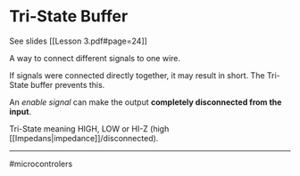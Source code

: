 # Tri-State Buffer
See slides [[Lesson 3.pdf#page=24]]

A way to connect different signals to one wire. 

If signals were connected directly together, it may result in short. The Tri-State buffer prevents this. 

An *enable signal* can make the output **completely disconnected from the input**.

Tri-State meaning $\text{HIGH}$, $\text{LOW}$ or $\text{HI-Z}$ (high [[Impedans|impedance]]/disconnected).

---
#microcontrolers 